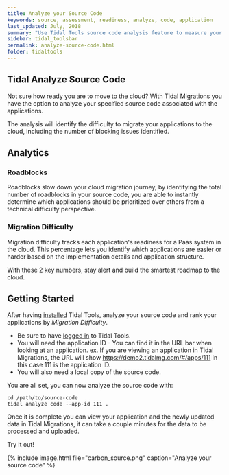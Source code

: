 ```yaml
---
title: Analyze your Source Code
keywords: source, assessment, readiness, analyze, code, application
last_updated: July, 2018
summary: "Use Tidal Tools source code analysis feature to measure your application code bases for cloud PaaS migration difficulty."
sidebar: tidal_toolsbar
permalink: analyze-source-code.html
folder: tidaltools
---
```

## Tidal Analyze Source Code

Not sure how ready you are to move to the cloud? With Tidal Migrations you have 
the option to analyze your specified source code associated with the applications.

The analysis will identify the difficulty to migrate your applications to the cloud, including the number of blocking issues identified.

## Analytics

### Roadblocks
Roadblocks slow down your cloud migration journey, by identifying the total number of roadblocks
in your source code, you are able to instantly determine which applications should be prioritized over others from a technical difficulty perspective.

### Migration Difficulty
Migration difficulty tracks each application's readiness for a Paas system in the cloud. This percentage lets
you identify which applications are easier or harder based on the implementation details and application structure.


With these 2 key numbers, stay alert and build the smartest roadmap to the cloud.

## Getting Started

After having [installed](tidal-tools.html#install) Tidal Tools,  analyze your source code and rank your applications by *Migration Difficulty*.

- Be sure to have [logged in](tidal-tools.html#login) to Tidal Tools.
- You will need the application ID - You can find it in the URL bar when looking at an application. ex. If you are viewing an application in Tidal Migrations, the URL will show https://demo2.tidalmg.com/#/apps/111 in this case 111 is the application ID.
- You will also need a local copy of the source code.


You are all set, you can now analyze the source code with:

```
cd /path/to/source-code
tidal analyze code --app-id 111 .
```

Once it is complete you can view your application and the newly updated data in Tidal Migrations, it can take a couple minutes for the data to be processed and uploaded.

Try it out!

{% include image.html file="carbon_source.png" caption="Analyze your source code" %}
